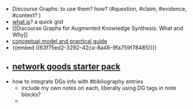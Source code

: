 - Discourse Graphs: to use them? how?  (#question, #claim, #evidence, #context? )
- [what is](https://github.com/oasisresearchlab/discourse-graph-docs/blob/main/fundamentals/what-is-a-discourse-graph.md)? a quick gist
- [[Discourse Graphs for Augmented Knowledge Synthesis: What and Why]]
- [conceptual model and practical guide](https://oasislab.pubpub.org/pub/54t0y9mk/release/3)
- {{embed ((63f75ed2-3292-42ca-8a46-9fa759f78485))}}
- [network goods starter pack](https://network-goods.notion.site/The-Discourse-Graph-starter-pack-312374c813b24ec6b4d53a054371ee5a)
	-
- how to integrate DGs info with #bibliography entries
	- include my own notes on each, liberally using DG tags in note blocks?
	-